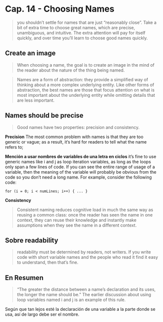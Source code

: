 # Cap. 14 - Choosing Names

> you shouldn’t settle for names that are just “reasonably close”. Take a bit of extra time to choose great names, which are precise, unambiguous, and intuitive. The extra attention will pay for itself quickly, and over time you’ll learn to choose good names quickly.


## Create an image
> When choosing a name, the goal is to create an image in the mind of the reader about the nature of the thing being named.


> Names are a form of abstraction: they provide a simplified way of thinking about a more complex underlying entity. Like other forms of abstraction, the best names are those that focus attention on what is most important about the underlying entity while omitting details that are less important.


## Names should be precise
> Good names have two properties: precision and consistency.

**Precision**
The most common problem with names is that they are too generic or vague; as a result, it’s hard for readers to tell what the name refers to;

**Mención a usar nombres de variables de una letra en ciclos**
it’s fine to use generic names like i and j as loop iteration variables, as long as the loops only span a few lines of code. If you can see the entire range of usage of a variable, then the meaning of the variable will probably be obvious from the code so you don’t need a long name. For example, consider the following code:

    for (i = 0; i < numLines; i++) { ... }


**Consistency**

> Consistent naming reduces cognitive load in much the same way as reusing a common class: once the reader has seen the name in one context, they can reuse their knowledge and instantly make assumptions when they see the name in a different context.



## Sobre readability
> readability must be determined by readers, not writers. If you write code with short variable names and the people who read it find it easy to understand, then that’s fine.


## En Resumen
> “The greater the distance between a name’s declaration and its uses, the longer the name should be.” The earlier discussion about using loop variables named i and j is an example of this rule.

Según que tan lejos esté la declaración de una variable a la parte donde se usa, así de largo debe ser el nombre.

